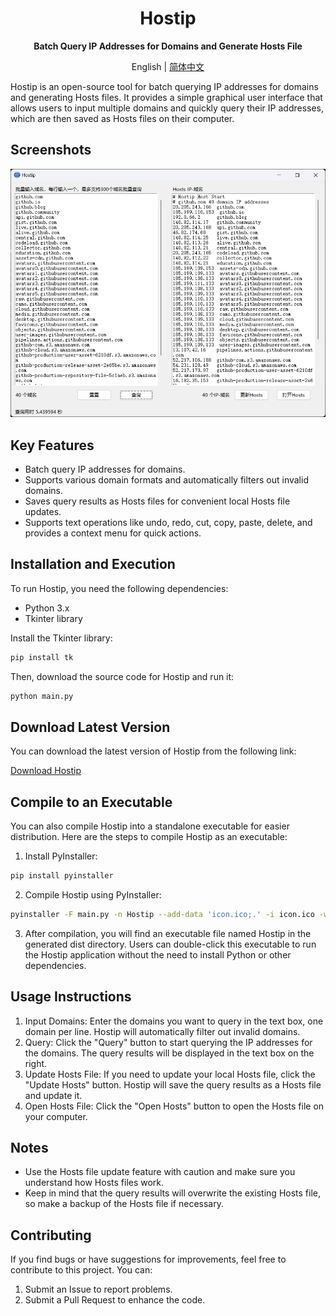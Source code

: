 <div align="center">

# Hostip

  <p><strong>Batch Query IP Addresses for Domains and Generate Hosts File</strong></p>

English | [简体中文](./README_ZH-CN.md)

</div>

Hostip is an open-source tool for batch querying IP addresses for domains and generating Hosts files. It provides a simple graphical user interface that allows users to input multiple domains and quickly query their IP addresses, which are then saved as Hosts files on their computer.

## Screenshots

![Hostip](./screenshots/screenshot-1.png)

## Key Features

- Batch query IP addresses for domains.
- Supports various domain formats and automatically filters out invalid domains.
- Saves query results as Hosts files for convenient local Hosts file updates.
- Supports text operations like undo, redo, cut, copy, paste, delete, and provides a context menu for quick actions.

## Installation and Execution

To run Hostip, you need the following dependencies:

- Python 3.x
- Tkinter library

Install the Tkinter library:

```bash
pip install tk
```

Then, download the source code for Hostip and run it:

```bash
python main.py
```

## Download Latest Version

You can download the latest version of Hostip from the following link:

[Download Hostip](https://github.com/hawflying/hostip/releases)

## Compile to an Executable

You can also compile Hostip into a standalone executable for easier distribution. Here are the steps to compile Hostip as an executable:

1. Install PyInstaller:

```bash
pip install pyinstaller
```

2. Compile Hostip using PyInstaller:

```bash
pyinstaller -F main.py -n Hostip --add-data 'icon.ico;.' -i icon.ico -w
```

3. After compilation, you will find an executable file named Hostip in the generated dist directory. Users can double-click this executable to run the Hostip application without the need to install Python or other dependencies.

## Usage Instructions

1. Input Domains: Enter the domains you want to query in the text box, one domain per line. Hostip will automatically filter out invalid domains.
2. Query: Click the "Query" button to start querying the IP addresses for the domains. The query results will be displayed in the text box on the right.
3. Update Hosts File: If you need to update your local Hosts file, click the "Update Hosts" button. Hostip will save the query results as a Hosts file and update it.
4. Open Hosts File: Click the "Open Hosts" button to open the Hosts file on your computer.

## Notes
- Use the Hosts file update feature with caution and make sure you understand how Hosts files work.
- Keep in mind that the query results will overwrite the existing Hosts file, so make a backup of the Hosts file if necessary.

## Contributing

If you find bugs or have suggestions for improvements, feel free to contribute to this project. You can:

1. Submit an Issue to report problems.
2. Submit a Pull Request to enhance the code.